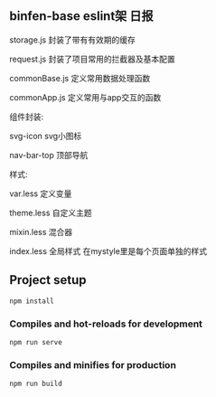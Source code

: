 


## binfen-base eslint架 日报


storage.js 封装了带有有效期的缓存

request.js 封装了项目常用的拦截器及基本配置

commonBase.js 定义常用数据处理函数

commonApp.js 定义常用与app交互的函数


组件封装:

svg-icon svg小图标

nav-bar-top 顶部导航



样式:

var.less 定义变量

theme.less 自定义主题

mixin.less 混合器

index.less 全局样式
在mystyle里是每个页面单独的样式

## Project setup

    npm install

### Compiles and hot-reloads for development

    npm run serve

### Compiles and minifies for production

    npm run build





